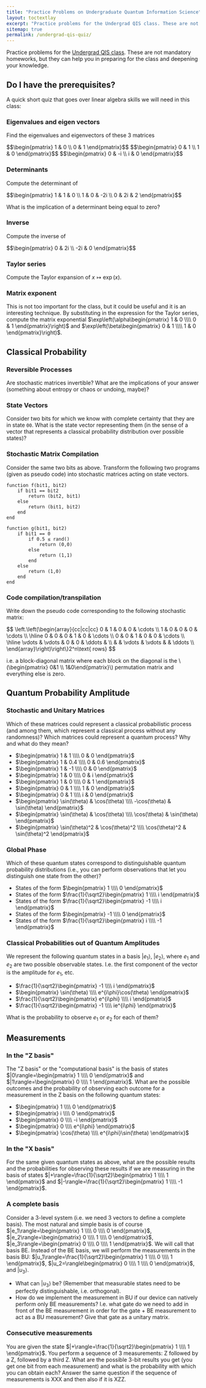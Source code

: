 ```yaml
---
title: "Practice Problems on Undergraduate Quantum Information Science"
layout: toctextlay
excerpt: "Practice problems for the Undergrad QIS class. These are not mandatory homeworks, but they can help you in preparing for the class and deepening your knowledge."
sitemap: true
permalink: /undergrad-qis-quiz/
---
```


Practice problems for the [Undergrad QIS class](/undergrad-qis). These are not mandatory homeworks, but they can help you in preparing for the class and deepening your knowledge.

## Do I have the prerequisites?

A quick short quiz that goes over linear algebra skills we will need in this class:

### Eigenvalues and eigen vectors

Find the eigenvalues and eigenvectors of these 3 matrices

<div>
$$\begin{pmatrix} 1 & 0 \\ 0 & 1 \end{pmatrix}$$
$$\begin{pmatrix} 0 & 1 \\ 1 & 0 \end{pmatrix}$$
$$\begin{pmatrix} 0 & -i \\ i & 0 \end{pmatrix}$$
</div>

### Determinants

Compute the determinant of 

<div>
$$\begin{pmatrix} 1 & 1 & 0 \\ 1 & 0 & -2i \\ 0 & 2i & 2 \end{pmatrix}$$
</div>

What is the implication of a determinant being equal to zero?

### Inverse

Compute the inverse of

<div>
$$\begin{pmatrix} 0 & 2i \\ -2i & 0 \end{pmatrix}$$
</div>

### Taylor series

Compute the Taylor expansion of $x\mapsto\exp(x)$.

### Matrix exponent

This is not too important for the class, but it could be useful and it is an interesting technique. By substituting in the expression for the Taylor series, compute the matrix exponential $\exp\left(\alpha\begin{pmatrix} 1 & 0 \\\\ 0 & 1 \end{pmatrix}\right)$ and $\exp\left(\beta\begin{pmatrix} 0 & 1 \\\\ 1 & 0 \end{pmatrix}\right)$.

## Classical Probability

### Reversible Processes

Are stochastic matrices invertible? What are the implications of your answer (something about entropy or chaos or undoing, maybe)?

### State Vectors

Consider two bits for which we know with complete certainty that they are in state `00`. What is the state vector representing them (in the sense of a vector that represents a classical probability distribution over possible states)?

### Stochastic Matrix Compilation

Consider the same two bits as above. Transform the following two programs (given as pseudo code) into stochastic matrices acting on state vectors.

```
function f(bit1, bit2)
    if bit1 == bit2
        return (bit2, bit1)
    else
        return (bit1, bit2)
    end
end
```

```
function g(bit1, bit2)
    if bit1 == 0
        if 0.5 ≤ rand()
            return (0,0)
        else
            return (1,1)
        end
    else
        return (1,0)
    end
end
```

### Code compilation/transpilation

Write down the pseudo code corresponding to the following stochastic matrix:

<div>
$$ \left.\left(\begin{array}{cc|cc|cc}
0 & 1 & 0 & 0 & \cdots \\
1 & 0 & 0 & 0 & \cdots \\
\hline
0 & 0 & 0 & 1 & 0 & \cdots \\
0 & 0 & 1 & 0 & 0 & \cdots \\
\hline
\vdots & \vdots & 0 & 0 & \ddots & \\
  &   & \vdots & \vdots &  & \ddots \\
\end{array}\right)\right\}2^n\text{ rows} $$
</div>

i.e. a block-diagonal matrix where each block on the diagonal is the \\(\begin{pmatrix} 0&1 \\\\ 1&0\end{pmatrix}\\) permutation matrix and everything else is zero.

## Quantum Probability Amplitude

### Stochastic and Unitary Matrices

Which of these matrices could represent a classical probabilistic process (and among them, which represent a classical process without any randomness)? Which matrices could represent a quantum process? Why and what do they mean?

- $\begin{pmatrix} 1 & 1 \\\\ 0 & 0 \end{pmatrix}$
- $\begin{pmatrix} 1 & 0.4 \\\\ 0 & 0.6 \end{pmatrix}$
- $\begin{pmatrix} 1 & -1 \\\\ 0 & 0 \end{pmatrix}$
- $\begin{pmatrix} 1 & 0 \\\\ 0 & i \end{pmatrix}$
- $\begin{pmatrix} 1 & 0 \\\\ 0 & 1 \end{pmatrix}$
- $\begin{pmatrix} 0 & 1 \\\\ 1 & 0 \end{pmatrix}$
- $\begin{pmatrix} 0 & 1 \\\\ i & 0 \end{pmatrix}$
- $\begin{pmatrix} \sin(\theta) & \cos(\theta) \\\\ -\cos(\theta) & \sin(\theta) \end{pmatrix}$
- $\begin{pmatrix} \sin(\theta) & \cos(\theta) \\\\ \cos(\theta) & \sin(\theta) \end{pmatrix}$
- $\begin{pmatrix} \sin(\theta)^2 & \cos(\theta)^2 \\\\ \cos(\theta)^2 & \sin(\theta)^2 \end{pmatrix}$


### Global Phase

Which of these quantum states correspond to distinguishable quantum probability distributions (i.e., you can perform observations that let you distinguish one state from the other)?

- States of the form $\begin{pmatrix} 1 \\\\ 0 \end{pmatrix}$
- States of the form $\frac{1}{\sqrt2}\begin{pmatrix} 1 \\\\ i \end{pmatrix}$
- States of the form $\frac{1}{\sqrt2}\begin{pmatrix} -1 \\\\ i \end{pmatrix}$
- States of the form $\begin{pmatrix} -1 \\\\ 0 \end{pmatrix}$
- States of the form $\frac{1}{\sqrt2}\begin{pmatrix} i \\\\ -1 \end{pmatrix}$


### Classical Probabilities out of Quantum Amplitudes

We represent the following quantum states in a basis $|e_1\rangle$, $|e_2\rangle$, where $e_1$ and $e_2$ are two possible observable states. I.e. the first component of the vector is the amplitude for $e_1$, etc.

- $\frac{1}{\sqrt2}\begin{pmatrix} -1 \\\\ i \end{pmatrix}$
- $\begin{pmatrix} \sin(\theta) \\\\ e^{i\phi}\cos(\theta) \end{pmatrix}$
- $\frac{1}{\sqrt2}\begin{pmatrix} e^{i\phi} \\\\ i \end{pmatrix}$
- $\frac{1}{\sqrt2}\begin{pmatrix} -1 \\\\ ie^{i\phi} \end{pmatrix}$

What is the probability to observe $e_1$ or $e_2$ for each of them?

## Measurements

### In the "Z basis"

The "Z basis" or the "computational basis" is the basis of states $|0\rangle=\begin{pmatrix} 1 \\\\ 0 \end{pmatrix}$ and $|1\rangle=\begin{pmatrix} 0 \\\\ 1 \end{pmatrix}$. What are the possible outcomes and the probability of observing each outcome for a measurement in the Z basis on the following quantum states:

- $\begin{pmatrix} 1 \\\\ 0 \end{pmatrix}$
- $\begin{pmatrix} i \\\\ 0 \end{pmatrix}$
- $\begin{pmatrix} 0 \\\\ -i \end{pmatrix}$
- $\begin{pmatrix} 0 \\\\ e^{i\phi} \end{pmatrix}$
- $\begin{pmatrix} \cos(\theta) \\\\ e^{i\phi}\sin(\theta) \end{pmatrix}$

### In the "X basis"

For the same given quantum states as above, what are the possible results and the probabilities for observing these results if we are measuring in the basis of states $|+\rangle=\frac{1}{\sqrt2}\begin{pmatrix} 1 \\\\ 1 \end{pmatrix}$ and $|-\rangle=\frac{1}{\sqrt2}\begin{pmatrix} 1 \\\\ -1 \end{pmatrix}$.

### A complete basis

Consider a 3-level system (i.e. we need 3 vectors to define a complete basis). The most natural and simple basis is of course $|e_1\rangle=\begin{pmatrix} 1 \\\\ 0 \\\\ 0 \end{pmatrix}$, $|e_2\rangle=\begin{pmatrix} 0 \\\\ 1 \\\\ 0 \end{pmatrix}$, $|e_3\rangle=\begin{pmatrix} 0 \\\\ 0 \\\\ 1 \end{pmatrix}$. We will call that basis BE. Instead of the BE basis, we will perform the measurements in the basis BU: $|u_1\rangle=\frac{1}{\sqrt2}\begin{pmatrix} 1 \\\\ 0 \\\\ 1 \end{pmatrix}$, $|u_2=\rangle\begin{pmatrix} 0 \\\\ 1 \\\\ 0 \end{pmatrix}$, and $|u_3\rangle$.

- What can $|u_3\rangle$ be? (Remember that measurable states need to be perfectly distinguishable, i.e. orthogonal).
- How do we implement the measurement in BU if our device can natively perform only BE measurements? I.e. what gate do we need to add in front of the BE measurement in order for the gate + BE measurement to act as a BU measurement? Give that gate as a unitary matrix.

### Consecutive measurements

You are given the state $|+\rangle=\frac{1}{\sqrt2}\begin{pmatrix} 1 \\\\ 1 \end{pmatrix}$. You perform a sequence of 3 measurements: Z followed by a Z, followed by a third Z. What are the possible 3-bit results you get (you get one bit from each measurement) and what is the probability with which you can obtain each? Answer the same question if the sequence of measurements is XXX and then also if it is XZZ.